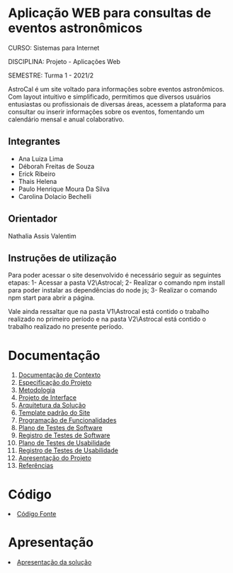 # Aplicação WEB para consultas de eventos astronômicos

CURSO: Sistemas para Internet

DISCIPLINA: Projeto - Aplicações Web

SEMESTRE: Turma 1 - 2021/2

AstroCal é um site voltado para informações sobre eventos astronômicos. Com layout intuitivo e simplificado, permitimos que diversos usuários entusiastas ou profissionais de diversas áreas, acessem a plataforma para consultar ou inserir informações sobre os eventos, fomentando um calendário mensal e anual colaborativo.

## Integrantes


- Ana Luiza Lima
- Déborah Freitas de Souza
- Erick Ribeiro
- Thais Helena
- Paulo Henrique Moura Da Silva
- Carolina Dolacio Bechelli


## Orientador

Nathalia Assis Valentim

## Instruções de utilização

Para poder acessar o site desenvolvido é necessário seguir as seguintes etapas: 
1- Acessar a pasta V2\Astrocal;
2- Realizar o comando npm install para poder instalar as dependências do node js;
3- Realizar o comando npm start para abrir a página.

Vale ainda ressaltar que na pasta V1\Astrocal está contido o trabalho realizado no primeiro período e na pasta V2\Astrocal está contido o trabalho realizado no presente período.

# Documentação

<ol>
<li><a href="docs/01-Documentação de Contexto.md"> Documentação de Contexto</a></li>
<li><a href="docs/02-Especificação do Projeto.md"> Especificação do Projeto</a></li>
<li><a href="docs/03-Metodologia.md"> Metodologia</a></li>
<li><a href="docs/04-Projeto de Interface.md"> Projeto de Interface</a></li>
<li><a href="docs/05-Arquitetura da Solução.md"> Arquitetura da Solução</a></li>
<li><a href="docs/06-Template padrão do Site.md"> Template padrão do Site</a></li>
<li><a href="docs/07-Programação de Funcionalidades.md"> Programação de Funcionalidades</a></li>
<li><a href="docs/08-Plano de Testes de Software.md"> Plano de Testes de Software</a></li>
<li><a href="docs/09-Registro de Testes de Software.md"> Registro de Testes de Software</a></li>
<li><a href="docs/10-Plano de Testes de Usabilidade.md"> Plano de Testes de Usabilidade</a></li>
<li><a href="docs/11-Registro de Testes de Usabilidade.md"> Registro de Testes de Usabilidade</a></li>
<li><a href="docs/12-Apresentação do Projeto.md"> Apresentação do Projeto</a></li>
<li><a href="docs/13-Referências.md"> Referências</a></li>
</ol>

# Código

<li><a href="src/README.md"> Código Fonte</a></li>

# Apresentação

<li><a href="presentation/README.md"> Apresentação da solução</a></li>
